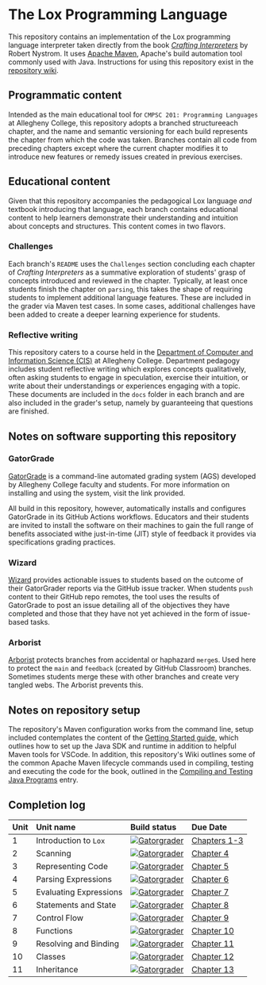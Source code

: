 # The Lox Programming Language

This repository contains an implementation of the Lox programming language interpreter
taken directly from the book [_Crafting Interpreters_](https://www.craftinginterpreters.com/)
by Robert Nystrom. It uses [Apache Maven](https://maven.apache.org/), Apache's build automation
tool commonly used with Java. Instructions for using this repository exist in the
[repository wiki](../../wiki/).

## Programmatic content

Intended as the main educational tool for `CMPSC 201: Programming Languages` at Allegheny College,
this repository adopts a branched structureeach chapter, and the name and semantic versioning for each 
build represents the chapter from which the code was taken. Branches contain all code from preceding
chapters except where the current chapter modifies it to introduce new features or remedy issues 
created in previous exercises.

## Educational content

Given that this repository accompanies the pedagogical Lox language _and_ textbook introducing that 
language, each branch contains educational content to help learners demonstrate their understanding
and intuition about concepts and structures. This content comes in two flavors.

### Challenges

Each branch's `README` uses the `Challenges` section concluding each chapter of _Crafting Interpreters_ 
as a summative exploration of students' grasp of concepts introduced and reviewed in the chapter. Typically, 
at least once students finish the chapter on `parsing`, this takes the shape of requiring students to implement 
additional language features. These are included in the grader via Maven test cases. In some cases, additional
challenges have been added to create a deeper learning experience for students.

### Reflective writing

This repository caters to a course held in the 
[Department of Computer and Information Science (CIS)](https://www.cis.allegheny.edu/) at Allegheny College.
Department pedagogy includes student reflective writing which explores concepts qualitatively, often asking
students to engage in speculation, exercise their intuition, or write about their understandings or
experiences engaging with a topic. These documents are included in the `docs` folder in each branch and 
are also included in the grader's setup, namely by guaranteeing that questions are finished.

## Notes on software supporting this repository

### GatorGrade

[GatorGrade](https://github.com/GatorEducator/gatorgrade) is a command-line automated grading system (AGS) developed
by Allegheny College faculty and students. For more information on installing and using the system, visit
the link provided.

All build in this repository, however, automatically installs and configures GatorGrade in its GitHub Actions
workflows. Educators and their students are invited to install the software on their machines to gain the 
full range of benefits associated withe just-in-time (JIT) style of feedback it provides via specifications
grading practices.

### Wizard

[Wizard](https://github.com/term-world/wizard) provides actionable issues to students based on the outcome of 
their GatorGrader reports via the GitHub issue tracker. When students `push` content to their GitHub repo remotes,
the tool uses the results of GatorGrade to post an issue detailing all of the objectives they have completed and
those that they have not yet achieved in the form of issue-based tasks.

### Arborist

[Arborist](https://github.com/term-world/arborist) protects branches from accidental or haphazard `merge`s. Used
here to protect the `main` and `feedback` (created by GitHub Classroom) branches. Sometimes students merge these
with other branches and create very tangled webs. The Arborist prevents this.

## Notes on repository setup

The repository's Maven configuration works from the command line, setup included contemplates
the content of the [Getting Started guide](wiki/Getting-Started), which outlines how to set
up the Java SDK and runtime in addition to helpful Maven tools for VSCode. In addition, this
repository's Wiki outlines some of the common Apache Maven lifecycle commands used in compiling,
testing and executing the code for the book, outlined in the 
[Compiling and Testing Java Programs](wiki/Compiling-and-Testing-Java-Programs) entry.

## Completion log

|Unit |Unit name |Build status |Due Date |
|:----|:---------|:------------|:--------|
|1    |Introduction to `Lox` |[![Gatorgrader](../../actions/workflows/main.yml/badge.svg?branch=1-lox-introduction)](../../actions/workflows/main.yml) |[Chapters 1-3](../../tree/1-lox-introduction) | 29 January |
|2    |Scanning |[![Gatorgrader](../../actions/workflows/main.yml/badge.svg?branch=2-scanning)](../../actions/workflows/main.yml) |[Chapter 4](../../tree/2-scanning) | 5 February |
|3    |Representing Code |[![Gatorgrader](../../actions/workflows/main.yml/badge.svg?branch=3-representing-code)](../../actions/workflows/main.yml) |[Chapter 5](../../tree/3-representing-code) | 12 February |
|4    |Parsing Expressions |[![Gatorgrader](../../actions/workflows/main.yml/badge.svg?branch=4-parsing-expressions)](../../actions/workflows/main.yml) |[Chapter 6](../../tree/4-parsing-expressions) | 19 February |
|5    |Evaluating Expressions |[![Gatorgrader](../../actions/workflows/main.yml/badge.svg?branch=5-evaluating-expressions)](../../actions/workflows/main.yml) |[Chapter 7](../../tree/5-evaluating-expressions) | 19 February |
|6    |Statements and State |[![Gatorgrader](../../actions/workflows/main.yml/badge.svg?branch=6-statements-state)](../../actions/workflows/main.yml) |[Chapter 8](../../tree/6-statements-state) | 26 February |
|7    |Control Flow |[![Gatorgrader](../../actions/workflows/main.yml/badge.svg?branch=7-control-flow)](../../actions/workflows/main.yml) |[Chapter 9](../../tree/7-control-flow) | 11 March | 
|8    |Functions |[![Gatorgrader](../../actions/workflows/main.yml/badge.svg?branch=8-functions)](../../actions/workflows/main.yml) |[Chapter 10](../../tree/8-functions) | 18 March |
|9    |Resolving and Binding |[![Gatorgrader](../../actions/workflows/main.yml/badge.svg?branch=9-resolving-binding)](../../actions/workflows/main.yml) |[Chapter 11](../../tree/9-resolving-binding) | 25 March |
|10    |Classes |[![Gatorgrader](../../actions/workflows/main.yml/badge.svg?branch=10-representing-code)](../../actions/workflows/main.yml) |[Chapter 12](../../tree/10-classes) | 1 April (that's no joke) |
|11    |Inheritance |[![Gatorgrader](../../actions/workflows/main.yml/badge.svg?branch=11-inheritance)](../../actions/workflows/main.yml) |[Chapter 13](../../tree/13-inheritance) | 8 April |
